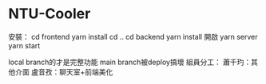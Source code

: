 # NTU-Cooler
安裝：
cd frontend
yarn install
cd ..
cd backend
yarn install
開啟
yarn server
yarn start


local branch的才是完整功能 
main branch被deploy搞壞
組員分工：
蕭千玓：其他介面
盧音孜：聊天室+前端美化
